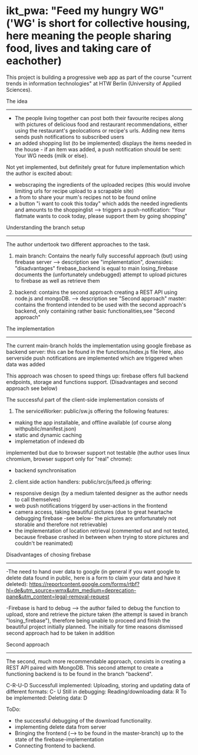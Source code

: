 # ikt_pwa: "Feed my hungry WG" ('WG' is short for collective housing, here meaning the people sharing food, lives and taking care of eachother)

This project is building a progressive web app as part of the course "current trends in information technologies" at HTW Berlin (University of Applied Sciences).

The idea
_________________
- The people living together can post both their favourite recipes along with pictures of delicious food and restaurant recommendations, either using the restaurant's geolocations or recipe's urls. Adding new items sends push notifications to subscribed users
- an added shopping list (to be implemented) displays the items needed in the house - if an item was added, a push notification should be sent: Your WG needs {milk or else}.

Not yet implemented, but definitely great for future implementation which the author is excited about: 
- webscraping the ingredients of the uploaded recipes (this would involve limiting urls for recipe upload to a scrapable site)
- a from to share your mum's recipes not to be found online
- a button "i want to cook this today" which adds the needed ingredients and amounts to the shoppinglist 
  --> triggers a push-notification: "Your flatmate wants to cook today, please support them by going shopping"


Understanding the branch setup
___________________________________
The author undertook two different approaches to the task. 

1) main branch: Contains the nearly fully successful approach (but) using firebase server --> description see "implementation", downsides: "disadvantages"
     firebase_backend is equal to main
     losing_firebase documents the (unfortunately undebugged) attempt to upload pictures to firebase as well as retrieve them

2) backend: contains the second approach creating a REST API using node.js and mongoDB. --> description see "Second approach"
   master: contains the frontend intended to be used with the second approach's backend, only containing rather basic functionalities,see "Second approach"
                     
                     
The implementation
_________________________
The current main-branch holds the implementation using google firebase as backend server: this can be found in the functions/index.js file
Here, also serverside push notifications are implemented which are triggered when data was added

This approach was chosen to speed things up: firebase offers full backend endpoints, storage and functions support. (Disadvantages and second approach see below)

The successful part of the client-side implementation consists of 
1. The serviceWorker: public/sw.js 
offering the following features:
- making the app installable, and offline available (of course along withpublic/manifest.json)
- static and dynamic caching 
- implemetation of indexed db

implemented but due to browser support not testable (the author uses linux chromium, browser support only for "real" chrome):
- backend synchronisation

2. client.side action handlers: public/src/js/feed.js
offering:
- responsive design (by a medium talented designer as the author needs to call themselves)
- web push notifications triggerd by user-actions in the frontend
- camera access, taking beautiful pictures 
  (due to great heartache debugging firebase -see below- the pictures are unfortunately not storable and therefore not retrievable)
- the implementation of location retrieval 
  (commented out and not tested, because firebase crashed in between when trying to store pictures and couldn't be reanimated)



Disadvantages of chosing firebase
__________________________________________
-The need to hand over data to google
(in general if you want google to delete data found in public, here is a form to claim your data and have it deleted): 
https://reportcontent.google.com/forms/rtbf?hl=de&utm_source=wmx&utm_medium=deprecation-pane&utm_content=legal-removal-request
               
-Firebase is hard to debug
--> the author failed to debug the function to upload, store and retrieve the picture taken (the attempt is saved in branch "losing_firebase"), therefore being unable to proceed and finish the beautiful project initially planned. 
The initially for time reasons dismissed second approach had to be taken in addition


Second approach
_________________________
The second, much more recommendable approach, consists in creating a REST API paired with MongoDB.
This second attempt to create a functioning backend is to be found in the branch "backend". 

C-R-U-D
Successfull implemented:
Uploading, storing and updating data of different formats: C- U
Still in debugging: Reading/downloading data: R
To be implemented: Deleting data: D

ToDo:
- the successful debugging of the download functionality. 
- implementing delete data from server
- Bringing the frontend (--> to be found in the master-branch) up to the state of the firebase-implementation
- Connecting frontend to backend.
